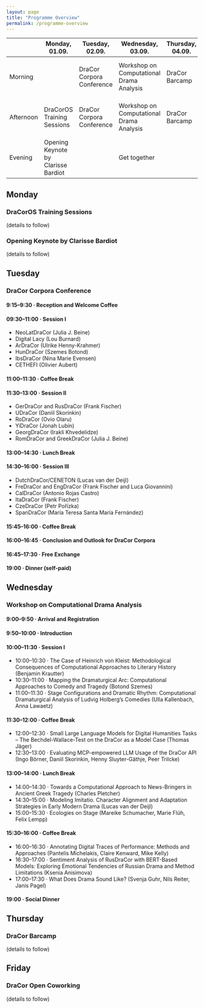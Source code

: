 ```yaml
---
layout: page
title: "Programme Overview"
permalink: /programme-overview
---
```


|           | Monday, 01.09.                      | Tuesday, 02.09.           | Wednesday, 03.09.                        | Thursday, 04.09. | Friday, 05.09.                    |
|-----------|-------------------------------------|---------------------------|------------------------------------------|------------------|-----------------------------------|
| Morning   |                                     | DraCor Corpora Conference | Workshop on Computational Drama Analysis | DraCor Barcamp   | DraCor Open Co-Working (optional) |
| Afternoon | DraCorOS Training Sessions          | DraCor Corpora Conference | Workshop on Computational Drama Analysis | DraCor Barcamp   | DraCor Open Co-Working (optional) |
| Evening   | Opening Keynote by Clarisse Bardiot |                           | Get together                             |                  |                                   |

## Monday

### DraCorOS Training Sessions

(details to follow)

### Opening Keynote by Clarisse Bardiot

(details to follow)

## Tuesday

### DraCor Corpora Conference

#### 9:15–9:30 · Reception and Welcome Coffee

#### 09:30–11:00 · Session I
- NeoLatDraCor (Julia J. Beine)
- Digital Lacy (Lou Burnard)
- ArDraCor (Ulrike Henny-Krahmer)
- HunDraCor (Szemes Botond)
- IbsDraCor (Nina Marie Evensen)
- CETHEFI (Olivier Aubert)

#### 11:00–11:30 · Coffee Break

#### 11:30–13:00 · Session II
- GerDraCor and RusDraCor (Frank Fischer)
- UDraCor (Daniil Skorinkin)
- RoDraCor (Ovio Olaru)
- YiDraCor (Jonah Lubin)
- GeorgDraCor (Irakli Khvedelidze)
- RomDraCor and GreekDraCor (Julia J. Beine)

#### 13:00–14:30 · Lunch Break

#### 14:30–16:00 · Session III
- DutchDraCor/CENETON (Lucas van der Deijl)
- FreDraCor and EngDraCor (Frank Fischer and Luca Giovannini)
- CalDraCor (Antonio Rojas Castro)
- ItaDraCor (Frank Fischer)
- CzeDraCor (Petr Pořízka)
- SpanDraCor (María Teresa Santa María Fernández)

#### 15:45–16:00 · Coffee Break

#### 16:00–16:45 · Conclusion and Outlook for DraCor Corpora

#### 16:45–17:30 · Free Exchange

#### 19:00 · Dinner (self-paid)

## Wednesday

### Workshop on Computational Drama Analysis

#### 9:00–9:50 · Arrival and Registration

#### 9:50–10:00 · Introduction

#### 10:00–11:30 · Session I
- 10:00–10:30 · The Case of Heinrich von Kleist: Methodological Consequences of Computational Approaches to Literary History (Benjamin Krautter)
- 10:30–11:00 · Mapping the Dramaturgical Arc: Computational Approaches to Comedy and Tragedy (Botond Szemes)
- 11:00–11:30 · Stage Configurations and Dramatic Rhythm: Computational Dramaturgical Analysis of Ludvig Holberg’s Comedies (Ulla Kallenbach, Anna Lawaetz)

#### 11:30–12:00 · Coffee Break

- 12:00–12:30 · Small Large Language Models for Digital Humanities Tasks – The Bechdel-Wallace-Test on the DraCor as a Model Case (Thomas Jäger)
- 12:30–13:00 · Evaluating MCP-empowered LLM Usage of the DraCor API (Ingo Börner, Daniil Skorinkin, Henny Sluyter-Gäthje, Peer Trilcke)

#### 13:00–14:00 · Lunch Break

- 14:00–14:30 · Towards a Computational Approach to News-Bringers in Ancient Greek Tragedy (Charles Pletcher)
- 14:30–15:00 · Modeling Imitatio. Character Alignment and Adaptation Strategies in Early Modern Drama (Lucas van der Deijl)
- 15:00–15:30 · Ecologies on Stage (Mareike Schumacher, Marie Flüh, Felix Lempp)

#### 15:30–16:00 · Coffee Break

- 16:00–16:30 · Annotating Digital Traces of Performance: Methods and Approaches (Pantelis Michelakis, Claire Kenward, Mike Kelly)
- 16:30–17:00 · Sentiment Analysis of RusDraCor with BERT-Based Models: Exploring Emotional Tendencies of Russian Drama and Method Limitations (Ksenia Anisimova)
- 17:00–17:30 · What Does Drama Sound Like? (Svenja Guhr, Nils Reiter, Janis Pagel)

#### 19:00 · Social Dinner

## Thursday

### DraCor Barcamp

(details to follow)

## Friday

### DraCor Open Coworking

(details to follow)
